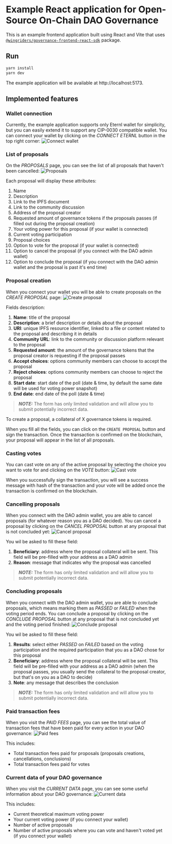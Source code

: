 # Example React application for Open-Source On-Chain DAO Governance

This is an example frontend application built using React and Vite that uses [`@wingriders/governance-frontend-react-sdk`](https://www.npmjs.com/package/@wingriders/governance-frontend-react-sdk) package.

## Run

```bash
yarn install
yarn dev
```

The example application will be available at http://localhost:5173.

## Implemented features

### Wallet connection

Currently, the example application supports only Eternl wallet for simplicity, but you can easily extend it to support any CIP-0030 compatible wallet. You can connect your wallet by clicking on the _CONNECT ETERNL_ button in the top right corner:
![Connect wallet](./.assets/connect-wallet.png)

### List of proposals

On the _PROPOSALS_ page, you can see the list of all proposals that haven't been cancelled:
![Proposals](./.assets/proposals.png)

Each proposal will display these attributes:

1. Name
2. Description
3. Link to the IPFS document
4. Link to the community discussion
5. Address of the proposal creator
6. Requested amount of governance tokens if the proposals passes (if filled out during the proposal creation)
7. Your voting power for this proposal (if your wallet is connected)
8. Current voting participation
9. Proposal choices
10. Option to vote for the proposal (if your wallet is connected)
11. Option to cancel the proposal (if you connect with the DAO admin wallet)
12. Option to conclude the proposal (if you connect with the DAO admin wallet and the proposal is past it's end time)

### Proposal creation

When you connect your wallet you will be able to create proposals on the _CREATE PROPOSAL_ page:
![Create proposal](./.assets/create-proposal.png)

Fields description:

1. **Name**: title of the proposal
2. **Description**: a brief description or details about the proposal
3. **URI**: unique IPFS resource identifier, linked to a file or content related to the proposal and describing it in details
4. **Community URL**: link to the community or discussion platform relevant to the proposal
5. **Requested amount**: the amount of the governance tokens that the proposal creator is requesting if the proposal passes
6. **Accept choices**: options community members can choose to accept the proposal
7. **Reject choices**: options community members can choose to reject the proposal
8. **Start date**: start date of the poll (date & time, by default the same date will be used for voting power snapshot)
9. **End date**: end date of the poll (date & time)

> **_NOTE:_** The form has only limited validation and will allow you to submit potentially incorrect data.

To create a proposal, a collateral of X governance tokens is required.

When you fill all the fields, you can click on the `CREATE PROPOSAL` button and sign the transaction. Once the transaction is confirmed on the blockchain, your proposal will appear in the list of all proposals.

### Casting votes

You can cast vote on any of the active proposal by selecting the choice you want to vote for and clicking on the _VOTE_ button:
![Cast vote](./.assets/cast-vote.png)

When you successfully sign the transaction, you will see a success message with hash of the transaction and your vote will be added once the transaction is confirmed on the blockchain.

### Cancelling proposals

When you connect with the DAO admin wallet, you are able to cancel proposals (for whatever reason you as a DAO decided). You can cancel a proposal by clicking on the _CANCEL PROPOSAL_ button at any proposal that is not concluded yet:
![Cancel proposal](./.assets/cancel-proposal.png)

You wil be asked to fill these field:

1. **Beneficiary**: address where the proposal collateral will be sent. This field will be pre-filled with your address as a DAO admin
2. **Reason**: message that indicates why the proposal was cancelled

> **_NOTE:_** The form has only limited validation and will allow you to submit potentially incorrect data.

### Concluding proposals

When you connect with the DAO admin wallet, you are able to conclude proposals, which means marking them as _PASSED_ or _FAILED_ when the voting period ends. You can conclude a proposal by clicking on the _CONCLUDE PROPOSAL_ button at any proposal that is not concluded yet and the voting period finished:
![Conclude proposal](./.assets/conclude-proposal.png)

You wil be asked to fill these field:

1. **Results**: select either _PASSED_ on _FAILED_ based on the voting participation and the required participation that you as a DAO chose for this proposal
1. **Beneficiary**: address where the proposal collateral will be sent. This field will be pre-filled with your address as a DAO admin (when the proposal passes, you usually send the collateral to the proposal creator, but that's on you as a DAO to decide)
1. **Note**: any message that describes the conclusion

> **_NOTE:_** The form has only limited validation and will allow you to submit potentially incorrect data.

### Paid transaction fees

When you visit the _PAID FEES_ page, you can see the total value of transaction fees that have been paid for every action in your DAO governance:
![Paid fees](./.assets/paid-fees.png)

This includes:

- Total transaction fees paid for proposals (proposals creations, cancellations, conclusions)
- Total transaction fees paid for votes

### Current data of your DAO governance

When you visit the _CURRENT DATA_ page, you can see some useful information about your DAO governance:
![Current data](./.assets/current-data.png)

This includes:

- Current theoretical maximum voting power
- Your current voting power (if you connect your wallet)
- Number of active proposals
- Number of active proposals where you can vote and haven't voted yet (if you connect your wallet)
